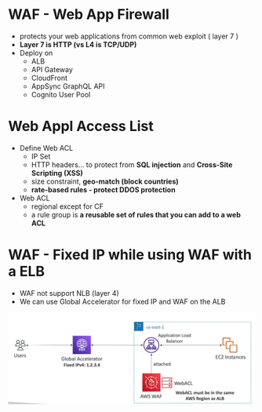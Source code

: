 # WAF - Web App Firewall

- protects your web applications from common web exploit ( layer 7 )
- **Layer 7 is HTTP (vs L4 is TCP/UDP)**
- Deploy on
    - ALB
    - API Gateway
    - CloudFront
    - AppSync GraphQL API
    - Cognito User Pool

# Web Appl Access  List

- Define Web ACL
    - IP Set
    - HTTP headers… to protect from **SQL injection** and **Cross-Site Scripting (XSS)**
    - size constraint, **geo-match (block countries)**
    - **rate-based rules - protect DDOS protection**
- Web ACL
    - regional except for CF
    - a rule group is **a reusable set of rules that you can add to a web ACL**

# WAF - Fixed IP while using WAF with a ELB

- WAF not support NLB (layer 4)
- We can use Global Accelerator for fixed IP and WAF on the ALB

![image.png](AWS%20Solution%20Architect/SAA-C03%20Notes/WAF%20-%20Web%20App%20Firewall%2018bd3d175d2380b69482f4010ad104b7/image.png)